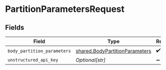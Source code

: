 # PartitionParametersRequest


## Fields

| Field                                                                            | Type                                                                             | Required                                                                         | Description                                                                      |
| -------------------------------------------------------------------------------- | -------------------------------------------------------------------------------- | -------------------------------------------------------------------------------- | -------------------------------------------------------------------------------- |
| `body_partition_parameters`                                                      | [shared.BodyPartitionParameters](../../models/shared/bodypartitionparameters.md) | :heavy_check_mark:                                                               | N/A                                                                              |
| `unstructured_api_key`                                                           | *Optional[str]*                                                                  | :heavy_minus_sign:                                                               | N/A                                                                              |